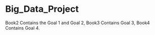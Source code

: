 # Big_Data_Project

Book2 Contains the Goal 1 and Goal 2,
Book3 Contains Goal 3,
Book4 Contains Goal 4.

